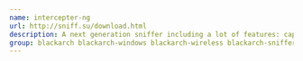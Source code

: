 ```yaml
---
name: intercepter-ng
url: http://sniff.su/download.html
description: A next generation sniffer including a lot of features: capturing passwords/hashes, sniffing chat messages, performing man-in-the-middle attacks, etc.
group: blackarch blackarch-windows blackarch-wireless blackarch-sniffer blackarch-networking blackarch-cracker
---
```

